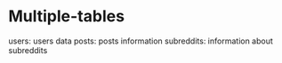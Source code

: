 # Multiple-tables
users: users data
posts: posts information
subreddits: information about subreddits
